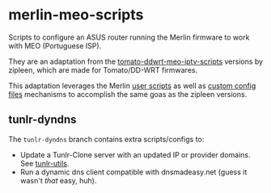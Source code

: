 merlin-meo-scripts
==================

Scripts to configure an ASUS router running the Merlin firmware to work with MEO (Portuguese ISP).

They are an adaptation from the [tomato-ddwrt-meo-iptv-scripts](https://github.com/zipleen/tomato-ddwrt-meo-iptv-scripts) versions by zipleen, which are made for Tomato/DD-WRT firmwares.

This adaptation leverages the Merlin [user scripts](https://github.com/RMerl/asuswrt-merlin/wiki/User-scripts) as well as [custom config files](https://github.com/RMerl/asuswrt-merlin/wiki/Custom-config-files) mechanisms to accomplish the same goas as the zipleen versions.


tunlr-dyndns
-------------

The `tunlr-dyndns` branch contains extra scripts/configs to:
- Update a Tunlr-Clone server with an updated IP or provider domains.  See [tunlr-utils](https://github.com/twelve17/tunlr-utils).
- Run a dynamic dns client compatible with dnsmadeasy.net (guess it wasn't *that* easy, huh).

